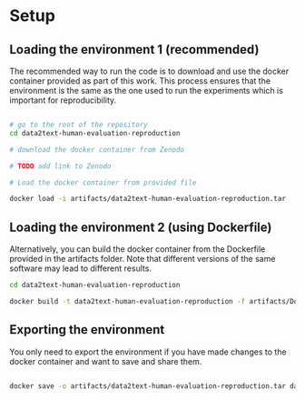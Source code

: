 # Setup

## Loading the environment 1 (recommended)

The recommended way to run the code is to download and use the docker container provided as part of this work. This process ensures that the environment is the same as the one used to run the experiments which is important for reproducibility.

```bash

# go to the root of the repository
cd data2text-human-evaluation-reproduction

# download the docker container from Zenodo

# TODO add link to Zenodo

# Load the docker container from provided file

docker load -i artifacts/data2text-human-evaluation-reproduction.tar

```

## Loading the environment 2 (using Dockerfile)

Alternatively, you can build the docker container from the Dockerfile provided in the artifacts folder. Note that different versions of the same software may lead to different results. 

```bash
cd data2text-human-evaluation-reproduction

docker build -t data2text-human-evaluation-reproduction -f artifacts/Dockerfile  artifacts
```


## Exporting the environment

You only need to export the environment if you have made changes to the docker container and want to save and share them.

```bash

docker save -o artifacts/data2text-human-evaluation-reproduction.tar data2text-human-evaluation-reproduction

```